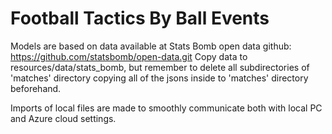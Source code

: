 # Football Tactics By Ball Events

Models are based on data available at Stats Bomb open data github: https://github.com/statsbomb/open-data.git
Copy data to resources/data/stats_bomb, but remember to delete all subdirectories of 'matches' directory copying all of the jsons inside to 'matches' directory beforehand.

Imports of local files are made to smoothly communicate both with local PC and Azure cloud settings. 
